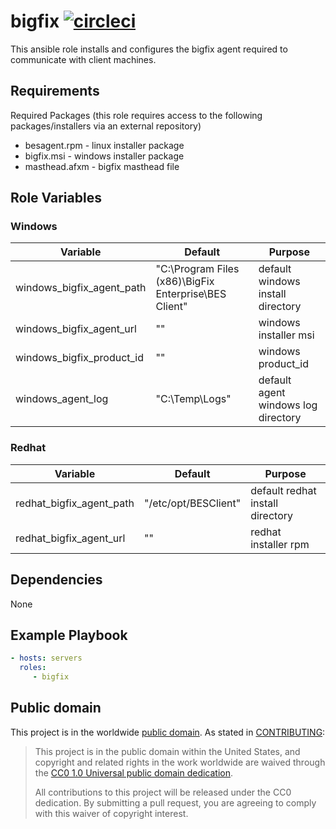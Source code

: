 bigfix [![circleci](https://circleci.com/gh/GSA/ansible-bigfix.svg?style=svg)](https://circleci.com/gh/GSA/ansible-bigfix)
=========

This ansible role installs and configures the bigfix agent required to communicate with client machines.

Requirements
------------

Required Packages (this role requires access to the following packages/installers via an external repository)
- besagent.rpm - linux installer package
- bigfix.msi - windows installer package
- masthead.afxm - bigfix masthead file

Role Variables
--------------

### Windows

| Variable | Default | Purpose |
| ------ | ------ | ------ |
| windows_bigfix_agent_path | "C:\Program Files (x86)\BigFix Enterprise\BES Client" | default windows install directory |
| windows_bigfix_agent_url | "" | windows installer msi |
| windows_bigfix_product_id | "" | windows product_id |
| windows_agent_log | "C:\Temp\Logs" | default agent windows log directory |

### Redhat

| Variable | Default | Purpose |
| ------ | ------ | ------ |
| redhat_bigfix_agent_path | "/etc/opt/BESClient" | default redhat install directory |
| redhat_bigfix_agent_url | "" | redhat installer rpm |

Dependencies
------------

None

Example Playbook
----------------

```yaml
- hosts: servers
  roles:
     - bigfix
```

Public domain
-------------

This project is in the worldwide [public domain](LICENSE.md). As stated in [CONTRIBUTING](CONTRIBUTING.md):

> This project is in the public domain within the United States, and copyright and related rights in the work worldwide are waived through the [CC0 1.0 Universal public domain dedication](https://creativecommons.org/publicdomain/zero/1.0/).
>
> All contributions to this project will be released under the CC0 dedication. By submitting a pull request, you are agreeing to comply with this waiver of copyright interest.
